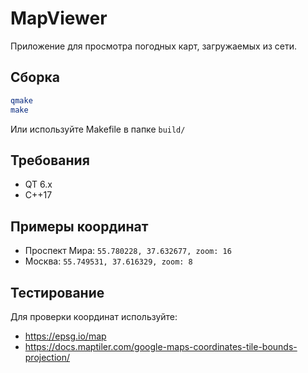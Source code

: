 # MapViewer

Приложение для просмотра погодных карт, загружаемых из сети.

## Сборка

```bash
qmake
make
```

Или используйте Makefile в папке `build/`

## Требования

- QT 6.x
- C++17

## Примеры координат

- Проспект Мира: `55.780228, 37.632677, zoom: 16`
- Москва: `55.749531, 37.616329, zoom: 8`

## Тестирование

Для проверки координат используйте:
- https://epsg.io/map
- https://docs.maptiler.com/google-maps-coordinates-tile-bounds-projection/
